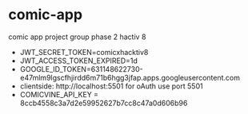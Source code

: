 # comic-app
comic app project group phase 2 hactiv 8

- JWT_SECRET_TOKEN=comicxhacktiv8
- JWT_ACCESS_TOKEN_EXPIRED=1d
- GOOGLE_ID_TOKEN=631148622730-e47mlm9lgscfhjirdd6m71b6hgg3jfap.apps.googleusercontent.com
- clientside: http://localhost:5501 for oAuth use port 5501
- COMICVINE_API_KEY = 8ccb4558c3a7d2e59952627b7cc8c47a0d606b96
